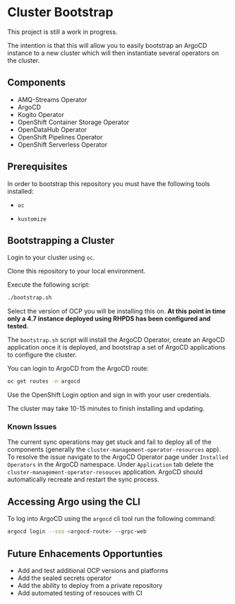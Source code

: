 # Cluster Bootstrap

This project is still a work in progress.

The intention is that this will allow you to easily bootstrap an ArgoCD instance to a new cluster which will then instantiate several operators on the cluster.

## Components

- AMQ-Streams Operator
- ArgoCD
- Kogito Operator
- OpenShift Container Storage Operator
- OpenDataHub Operator
- OpenShift Pipelines Operator
- OpenShift Serverless Operator

## Prerequisites

In order to bootstrap this repository you must have the following tools installed:

- `oc`

- `kustomize`

## Bootstrapping a Cluster

Login to your cluster using `oc`.

Clone this repository to your local environment.

Execute the following script:

```sh
./bootstrap.sh
```

Select the version of OCP you will be installing this on.  **At this point in time only a 4.7 instance deployed using RHPDS has been configured and tested.**

The `bootstrap.sh` script will install the ArgoCD Operator, create an ArgoCD application once it is deployed, and bootstrap a set of ArgoCD applications to configure the cluster.

You can login to ArgoCD from the ArgoCD route:

```sh
oc get routes -n argocd
```

Use the OpenShift Login option and sign in with your user credentials.

The cluster may take 10-15 minutes to finish installing and updating.

### Known Issues

The current sync operations may get stuck and fail to deploy all of the components (generally the `cluster-management-operator-resources` app).  To resolve the issue navigate to the ArgoCD Operator page under `Installed Operators` in the ArgoCD namespace.  Under `Application` tab delete the `cluster-management-operator-resouces` application.  ArgoCD should automatically recreate and restart the sync process.

## Accessing Argo using the CLI

To log into ArgoCD using the `argocd` cli tool run the following command:

```sh
argocd login --sso <argocd-route> --grpc-web
```

## Future Enhacements Opportunties

- Add and test additional OCP versions and platforms
- Add the sealed secrets operator
- Add the ability to deploy from a private repository
- Add automated testing of resouces with CI
